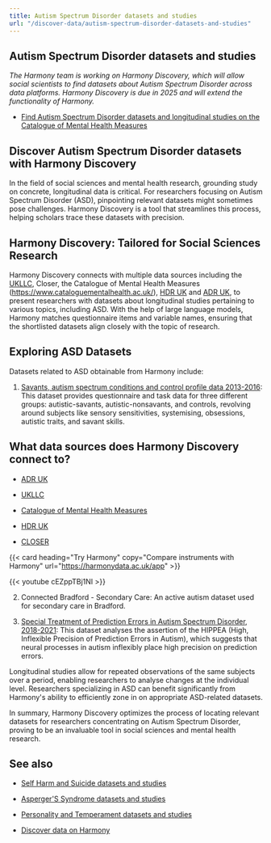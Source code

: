 ```yaml
---
title: Autism Spectrum Disorder datasets and studies
url: "/discover-data/autism-spectrum-disorder-datasets-and-studies"
---
```


## Autism Spectrum Disorder datasets and studies

*The Harmony team is working on Harmony Discovery, which will allow social scientists to find datasets about Autism Spectrum Disorder across data platforms. Harmony Discovery is due in 2025 and will extend the functionality of Harmony.*

* [Find Autism Spectrum Disorder datasets and longitudinal studies on the Catalogue of Mental Health Measures](https://www.cataloguementalhealth.ac.uk/?content=search&query=Topic:autism+spectrum+disorder)

## Discover Autism Spectrum Disorder datasets with Harmony Discovery

In the field of social sciences and mental health research, grounding study on concrete, longitudinal data is critical. For researchers focusing on Autism Spectrum Disorder (ASD), pinpointing relevant datasets might sometimes pose challenges. Harmony Discovery is a tool that streamlines this process, helping scholars trace these datasets with precision.

## Harmony Discovery: Tailored for Social Sciences Research

Harmony Discovery connects with multiple data sources including the [UKLLC](https://explore.ukllc.ac.uk), Closer, the Catalogue of Mental Health Measures (https://www.cataloguementalhealth.ac.uk/), [HDR UK](https://www.hdruk.ac.uk/) and [ADR UK](https://www.adruk.org/), to present researchers with datasets about longitudinal studies pertaining to various topics, including ASD. With the help of large language models, Harmony matches questionnaire items and variable names, ensuring that the shortlisted datasets align closely with the topic of research. 

## Exploring ASD Datasets

Datasets related to ASD obtainable from Harmony include:

1. [Savants, autism spectrum conditions and control profile data 2013-2016](https://reshare.ukdataservice.ac.uk/853449): This dataset provides questionnaire and task data for three different groups: autistic-savants, autistic-nonsavants, and controls, revolving around subjects like sensory sensitivities, systemising, obsessions, autistic traits, and savant skills.

## What data sources does Harmony Discovery connect to?

* [ADR UK](https://www.adruk.org/data-access/data-catalogue/)

* [UKLLC](https://explore.ukllc.ac.uk)

* [Catalogue of Mental Health Measures](https://www.cataloguementalhealth.ac.uk/)

* [HDR UK](https://www.healthdatagateway.org/)

* [CLOSER](https://closer.ac.uk/)

{{< card heading="Try Harmony" copy="Compare instruments with Harmony" url="https://harmonydata.ac.uk/app" >}}

{{< youtube cEZppTBj1NI >}}



2. Connected Bradford - Secondary Care: An active autism dataset used for secondary care in Bradford.

3. [Special Treatment of Prediction Errors in Autism Spectrum Disorder, 2018-2021](https://reshare.ukdataservice.ac.uk/854905): This dataset analyses the assertion of the HIPPEA (High, Inflexible Precision of Prediction Errors in Autism), which suggests that neural processes in autism inflexibly place high precision on prediction errors.

Longitudinal studies allow for repeated observations of the same subjects over a period, enabling researchers to analyse changes at the individual level. Researchers specializing in ASD can benefit significantly from Harmony's ability to efficiently zone in on appropriate ASD-related datasets.

In summary, Harmony Discovery optimizes the process of locating relevant datasets for researchers concentrating on Autism Spectrum Disorder, proving to be an invaluable tool in social sciences and mental health research.

## See also

* [Self Harm and Suicide datasets and studies](/discover-data/self-harm-and-suicide-datasets-and-studies)

* [Asperger'S Syndrome datasets and studies](/discover-data/aspergers-syndrome-datasets-and-studies)

* [Personality and Temperament datasets and studies](/discover-data/personality-and-temperament-datasets-and-studies)

* [Discover data on Harmony](/discover-data/)